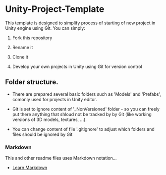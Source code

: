 # Unity-Project-Template


This template is designed to simplify process of starting of new project in Unity engine using Git.
You can simply:

1. Fork this repository

2. Rename it

3. Clone it

4. Develop your own projects in Unity using Git for version control



## Folder structure.

* There are prepared several basic folders such as 'Models' and 'Prefabs', comonly used for projects in Unity editor. 

* Git is set to ignore content of '_NonVersioned' folder - so you can freely put there anything that shloud not be tracked by by Git (like working versions of 3D models, textures, ...).

* You can change content of file '.gitignore' to adjust which folders and files should be ignored by Git




### Markdown

This and other readme files uses Markdown notation...

* [Learn Markdown](http://daringfireball.net/projects/markdown/basics)